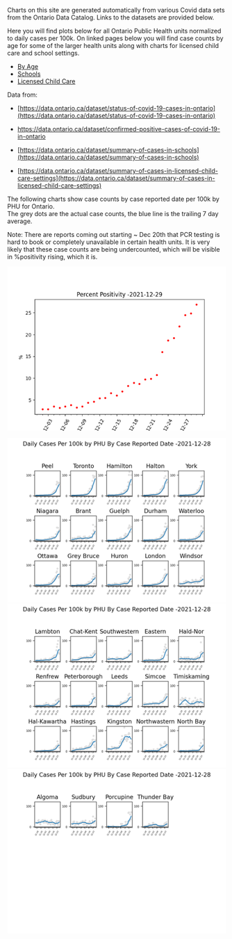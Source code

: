 Charts on this site are generated automatically from various Covid data sets from the Ontario Data Catalog.
Links to the datasets are provided below.

Here you will find plots below for all Ontario Public Health units normalized to daily cases
per 100k.  On linked pages below you will find case counts by age for some of the larger health units
along with charts for licensed child care and school settings. 

* [By Age](/byAge.md)
* [Schools](/schools.md)
* [Licensed Child Care](/LCC.md)

Data from:

* [https://data.ontario.ca/dataset/status-of-covid-19-cases-in-ontario](https://data.ontario.ca/dataset/status-of-covid-19-cases-in-ontario) 

* [https://data.ontario.ca/dataset/confirmed-positive-cases-of-covid-19-in-ontario ](https://data.ontario.ca/dataset/confirmed-positive-cases-of-covid-19-in-ontario) 

* [https://data.ontario.ca/dataset/summary-of-cases-in-schools](https://data.ontario.ca/dataset/summary-of-cases-in-schools)

* [https://data.ontario.ca/dataset/summary-of-cases-in-licensed-child-care-settings](https://data.ontario.ca/dataset/summary-of-cases-in-licensed-child-care-settings)


The following charts show case counts by case reported date per 100k by PHU for Ontario.  
The grey dots are the actual case counts, the blue line is the trailing 7 day average.

Note:  There are reports coming out starting ~ Dec 20th that PCR testing is hard to book or completely unavailable 
in certain health units.    It is very likely that these case counts are being undercounted, which will
be visible in %positivity rising, which it is.

![Image0](/pos.png)

![Image1](/PHU/Ontario_Chart1.png)
![Image2](/PHU/Ontario_Chart2.png)
![Image3](/PHU/Ontario_Chart3.png)

